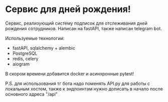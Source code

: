# Сервис для дней рождения!
Сервис, реализующий систему подписок для отслеживания дней рождения сотрудников. Написан на fastAPI, также написан telegram bot.

Используемые технологии:
- fastAPI, sqlalchemy + alembic
- PostgreSQL
- redis, celery
- aiogram

В скором времени добавится docker и асинхронные pytest!

P.S. для использования тг бота надо поменять API.py для работы с локальным хостом, также к эндпоинтам нужно дописать в начало после основного адреса "/api"

